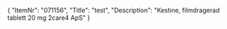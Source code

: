 {
  "ItemNr": "071156",
  "Title": "test",
  "Description": "Kestine, filmdragerad tablett 20 mg 2care4 ApS"
}